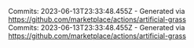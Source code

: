 Commits: 2023-06-13T23:33:48.455Z - Generated via https://github.com/marketplace/actions/artificial-grass
<br>
Commits: 2023-06-13T23:33:48.455Z - Generated via https://github.com/marketplace/actions/artificial-grass
<br>
